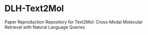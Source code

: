 # DLH-Text2Mol
 Paper Reproduction Repository for Text2Mol: Cross-Modal Molecular Retrieval with Natural Language Queries 
